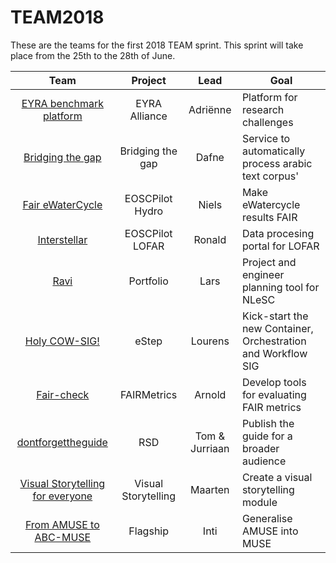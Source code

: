 # TEAM2018

These are the teams for the first 2018 TEAM sprint. This sprint will take place from the 25th to the 28th of June. 

| Team                    | Project             | Lead     | Goal                                                 |
|:-----------------------:|:-------------------:|:--------:|------------------------------------------------------|
| [EYRA benchmark platform](https://github.com/NLeSC/TEAM2018/blob/master/june/EYRA-Benchmark-Platform.md) | EYRA Alliance       | Adriënne | Platform for research challenges                     |  
| [Bridging the gap](https://github.com/NLeSC/TEAM2018/blob/master/june/bridging-the-gap.md)      | Bridging the gap    | Dafne    | Service to automatically process arabic text corpus' |
| [Fair eWaterCycle](https://github.com/NLeSC/TEAM2018/blob/master/june/ewatercycle.md)           | EOSCPilot Hydro     | Niels    | Make eWatercycle results FAIR                        |
| [Interstellar](https://github.com/NLeSC/TEAM2018/blob/master/june/interstellar.md)              | EOSCPilot LOFAR     | Ronald   | Data procesing portal for LOFAR                      |
| [Ravi](https://github.com/NLeSC/TEAM2018/blob/master/june/ravi.md)                              | Portfolio           | Lars     | Project and engineer planning tool for NLeSC         |
| [Holy COW-SIG!](https://github.com/NLeSC/TEAM2018/blob/master/june/holy-cow-sig.md)                  | eStep               | Lourens  | Kick-start the new Container, Orchestration and Workflow SIG |
| [Fair-check](https://github.com/NLeSC/TEAM2018/blob/master/june/fair.md)                        | FAIRMetrics         | Arnold   | Develop tools for evaluating FAIR metrics            | 
| [dontforgettheguide](https://github.com/NLeSC/TEAM2018/blob/master/june/landing-page-for-the-guide.md)  | RSD           | Tom & Jurriaan | Publish the guide for a broader audience       |
| [Visual Storytelling for everyone](https://github.com/NLeSC/TEAM2018/blob/master/june/Visual_Storytelling_for_everyone.md) | Visual Storytelling | Maarten  | Create a visual storytelling module                  |
| [From AMUSE to ABC-MUSE](https://github.com/NLeSC/TEAM2018/blob/master/june/abcmuse.md)              | Flagship            | Inti     | Generalise AMUSE into MUSE                           |

 

